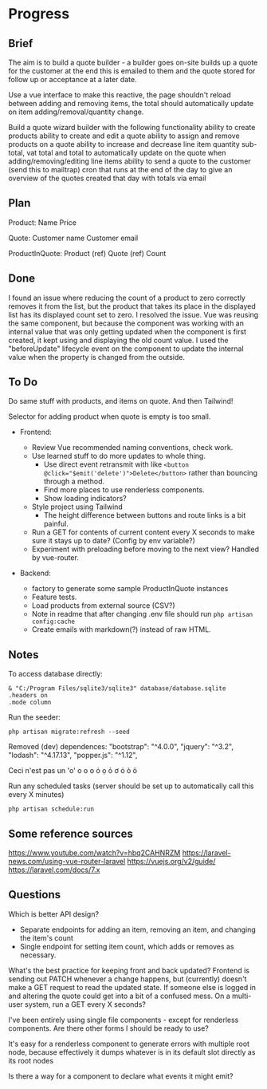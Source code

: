 # Progress

## Brief
The aim is to build a quote builder - a builder goes on-site builds up a quote for the customer at the end this is emailed to them and the quote stored for follow up or acceptance at a later date.

Use a vue interface to make this reactive, the page shouldn't reload between adding and removing items, the total should automatically update on item adding/removal/quantity change.

Build a quote wizard builder with the following functionality
    ability to create products
    ability to create and edit a quote
    ability to assign and remove products on a quote
    ability to increase and decrease line item quantity
    sub-total, vat total and total to automatically update on the quote when adding/removing/editing line items
    ability to send a quote to the customer (send this to mailtrap)
    cron that runs at the end of the day to give an overview of the quotes created that day with totals via email

## Plan
Product:
    Name
    Price

Quote:
    Customer name
    Customer email

ProductInQuote:
    Product (ref)
    Quote (ref)
    Count

## Done
I found an issue where reducing the count of a product to zero correctly removes it from the list, but the product that takes its place in the displayed list has its displayed count set to zero.
I resolved the issue. Vue was reusing the same component, but because the component was working with an internal value that was only getting updated when the component is first created, it kept using and displaying the old count value. I used the "beforeUpdate" lifecycle event on the component to update the internal value when the property is changed from the outside.

## To Do
Do same stuff with products, and items on quote.
And then Tailwind!

Selector for adding product when quote is empty is too small.

* Frontend:
    * Review Vue recommended naming conventions, check work.
    * Use learned stuff to do more updates to whole thing.
        * Use direct event retransmit with like `<button @click="$emit('delete')">Delete</button>` rather than bouncing through a method.
        * Find more places to use renderless components.
        * Show loading indicators?
    * Style project using Tailwind
        * The height difference between buttons and route links is a bit painful.
    * Run a GET for contents of current content every X seconds to make sure it stays up to date? (Config by env variable?)
    * Experiment with preloading before moving to the next view? Handled by vue-router.

* Backend:
    * factory to generate some sample ProductInQuote instances
    * Feature tests.
    * Load products from external source (CSV?)
    * Note in readme that after changing .env file should run `php artisan config:cache`
    * Create emails with markdown(?) instead of raw HTML.

## Notes
To access database directly:
```
& "C:/Program Files/sqlite3/sqlite3" database/database.sqlite
.headers on
.mode column
```

Run the seeder:
```
php artisan migrate:refresh --seed
```

Removed (dev) dependences:
"bootstrap": "^4.0.0",
"jquery": "^3.2",
"lodash": "^4.17.13",
"popper.js": "^1.12",

Ceci n'est pas un 'o'
о ο օ ȯ ọ ỏ ơ ó ò ö

Run any scheduled tasks (server should be set up to automatically call this every X minutes)
```
php artisan schedule:run
```

## Some reference sources
https://www.youtube.com/watch?v=hbq2CAHNRZM
https://laravel-news.com/using-vue-router-laravel
https://vuejs.org/v2/guide/
https://laravel.com/docs/7.x

## Questions
Which is better API design?
- Separate endpoints for adding an item, removing an item, and changing the item's count
- Single endpoint for setting item count, which adds or removes as necessary.

What's the best practice for keeping front and back updated? Frontend is sending out PATCH whenever a change happens, but (currently) doesn't make a GET request to read the updated state. If someone else is logged in and altering the quote could get into a bit of a confused mess. On a multi-user system, run a GET every X seconds?

I've been entirely using single file components - except for renderless components. Are there other forms I should be ready to use?

It's easy for a renderless component to generate errors with multiple root node, because effectively it dumps whatever is in its default slot directly as its root nodes

Is there a way for a component to declare what events it might emit?
